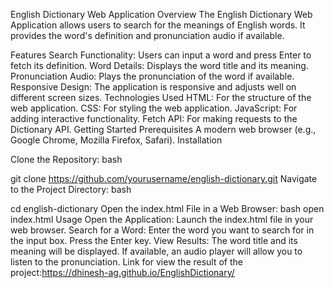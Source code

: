 English Dictionary Web Application
Overview
The English Dictionary Web Application allows users to search for the meanings of English words. It provides the word's definition and pronunciation audio if available.

Features
Search Functionality: Users can input a word and press Enter to fetch its definition.
Word Details: Displays the word title and its meaning.
Pronunciation Audio: Plays the pronunciation of the word if available.
Responsive Design: The application is responsive and adjusts well on different screen sizes.
Technologies Used
HTML: For the structure of the web application.
CSS: For styling the web application.
JavaScript: For adding interactive functionality.
Fetch API: For making requests to the Dictionary API.
Getting Started
Prerequisites
A modern web browser (e.g., Google Chrome, Mozilla Firefox, Safari).
Installation

Clone the Repository:
bash

git clone https://github.com/yourusername/english-dictionary.git
Navigate to the Project Directory:
bash

cd english-dictionary
Open the index.html File in a Web Browser:
bash
open index.html
Usage
Open the Application: Launch the index.html file in your web browser.
Search for a Word:
Enter the word you want to search for in the input box.
Press the Enter key.
View Results:
The word title and its meaning will be displayed.
If available, an audio player will allow you to listen to the pronunciation.
Link for view the result of the project:https://dhinesh-ag.github.io/EnglishDictionary/
